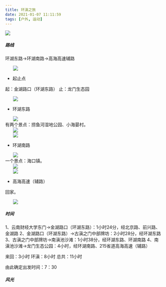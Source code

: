 ```yaml
---
title: 环滇之旅
date: 2021-01-07 11:11:59
tags: [户外, 运动]
---
```


![](dianchi.jfif)

##### 路线
环湖东路→环湖南路→高海高速辅路
<div id="selector1">
<div class="item" data-src="00路线.png" style="background-image: none;margin: 0 auto;width: 90%;"><img src="00路线.png" /></div>

- 起止点
    
起：金湖路口（环湖东路）
止：龙门生态园

<div class="item" data-src="1.起始点.png" style="background-image: none;margin: 0 auto;width: 90%;"><img src="1.起始点.png" /></div>

- 环湖东路

<div class="item" data-src="2.0环湖东路.png" style="background-image: none;margin: 0 auto;width: 90%;"><img src="2.0环湖东路.png" /></div>
有两个景点：捞鱼河湿地公园、小海晏村。
<div class="item" data-src="2.1捞鱼河湿地公园.png" style="background-image: none;margin: 0 auto;width: 90%;"><img src="2.1捞鱼河湿地公园.png" /></div>

<div class="item" data-src="2.3海晏村（小）.png" style="background-image: none;margin: 0 auto;width: 90%;"><img src="2.3海晏村（小）.png" /></div>

- 环湖南路

<div class="item" data-src="3.0环湖南路.png" style="background-image: none;margin: 0 auto;width: 90%;"><img src="3.0环湖南路.png" /></div>
一个景点：海口镇。
<div class="item" data-src="3.1海口镇入口.png" style="background-image: none;margin: 0 auto;width: 90%;"><img src="3.1海口镇入口.png" /></div>

<div class="item" data-src="3.2海口镇.png" style="background-image: none;margin: 0 auto;width: 90%;"><img src="3.2海口镇.png" /></div>

- 高海高速（辅路）

回家。
<div class="item" data-src="4.高海高速（辅路）.png" style="background-image: none;margin: 0 auto;width: 90%;"><img src="4.高海高速（辅路）.png" /></div>

##### 时间
1、云南财经大学东门→金湖路口（环湖东路）：1小时24分，经北京路、前兴路、金湖路
2、金湖路口（环湖东路）→古滇之门中部牌坊：2小时28分，经环湖东路
3、古滇之门中部牌坊→南滇池沙滩：1小时38分，经环湖东路、环湖南路
4、南滇池沙滩→龙门生态公园：4小时，经环湖南路、215省道高海高速（辅路）

来回：3小时
环滇：8小时
总共：11小时

由此确定出发时间：7：30
##### 风光

</div>